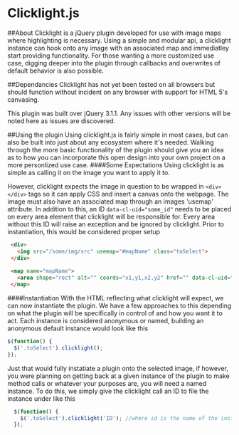 # Clicklight.js
##About
Clicklight is a	jQuery plugin developed	for use	with image maps	where highlighting is necessary. Using a simple and modular api, a clicklight instance can hook onto any image with an associated map and immediatley start providing functionality. For those wanting a more customized use case, digging deeper into the plugin through callbacks and overwrites of default behavior is also possible.

##Dependancies
Clicklight has not yet been tested on all browsers but should function without incident on any browser with support for HTML 5's canvasing.

This plugin was built over jQuery 3.1.1. Any issues with other versions will be noted here as issues are discovered.

##Using the plugin
Using clicklight.js is fairly simple in most cases, but can also be built into just about any ecosystem where it's needed. Walking through the more basic functionality of the plugin should give you an idea as to how you can incorporate this open design into your own project on a more personlized use case.
####Some Expectations
Using clicklight is as simple as calling it on the image you want to apply it to.

However, clicklight expects the image in question to be wrapped in `<div></div>` tags so it can apply CSS and insert a canvas onto the webpage. The image must also have an associated map through an images 'usemap' attribute. In addition to this, an ID `data-cl-uid="some_id"` needs to be placed on every area element that clicklight will be responsible for. Every area without this ID will raise an exception and be ignored by clicklight. Prior to instantiation, this would be considered proper setup
  ```html
   <div>
     <img src="/some/img/src" usemap="#mapName" class="toSelect">
   </div>
   
   <map name="mapName">                                                                                            
     <area shape="rect" alt="" coords="x1,y1,x2,y2" href="" data-cl-uid="id" title="Some Title">
   </map>
   ```
   
####Instantiation
With the HTML reflecting what clicklight will expect, we can now instantiate the plugin. We have a few approaches to this depending on what the plugin will be specifically in control of and how you want it to act. Each instance is considered anonymous or named, building an anonymous default instance would look like this

  ```javascript
  $(function() {
    $('.toSelect').clicklight();
  });
  ```  
Just that would fully instatiate a plugin onto the selected image, if however, you were planning on getting back at a given instance of the plugin to make method calls or whatever your purposes are, you will need a named instance. To do this, we simply give the clicklight call an ID to file the instance under like this
  
```javascript
  $(function() {
    $('.toSelect').clicklight('ID'); //where id is the name of the instance
  });
  ```  
  
